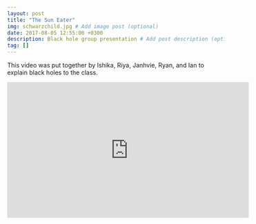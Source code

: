 ```yaml
---
layout: post
title: "The Sun Eater"
img: schwarzchild.jpg # Add image post (optional)
date: 2017-08-05 12:55:00 +0300
description: Black hole group presentation # Add post description (optional)
tag: []
---
```


This video was put together by Ishika, Riya, Janhvie, Ryan, and Ian to explain black holes to the class.

<iframe src="https://www.youtube.com/embed/5utaxTq9uIg"
    width="560"
    height="315"
    frameborder="0"
    allowfullscreen>
</iframe>
